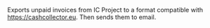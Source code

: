 Exports unpaid invoices from IC Project to a format compatible with https://cashcollector.eu. Then sends them to email.